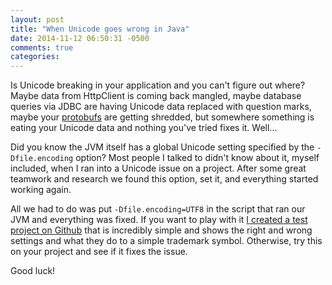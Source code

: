 ```yaml
---
layout: post
title: "When Unicode goes wrong in Java"
date: 2014-11-12 06:50:31 -0500
comments: true
categories: 
---
```


Is Unicode breaking in your application and you can't figure out where?  Maybe data from HttpClient is coming back mangled, maybe database queries via JDBC are having Unicode data replaced with question marks, maybe your [protobufs](https://code.google.com/p/protobuf/) are getting shredded, but somewhere something is eating your Unicode data and nothing you've tried fixes it.  Well...

Did you know the JVM itself has a global Unicode setting specified by the `-Dfile.encoding` option?  Most people I talked to didn't know about it, myself included, when I ran into a Unicode issue on a project.  After some great teamwork and research we found this option, set it, and everything started working again.

All we had to do was put `-Dfile.encoding=UTF8` in the script that ran our JVM and everything was fixed.  If you want to play with it [I created a test project on Github](https://github.com/timmattison/jvm-unicode-settings) that is incredibly simple and shows the right and wrong settings and what they do to a simple trademark symbol.  Otherwise, try this on your project and see if it fixes the issue.

Good luck!